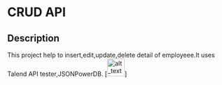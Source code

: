 # CRUD API
## Description
This project help to insert,edit,update,delete detail of employeee.It uses Talend API tester,JSONPowerDB.
[<img alt="alt_text" width="40px" src="images/untitled.PNG" />]
